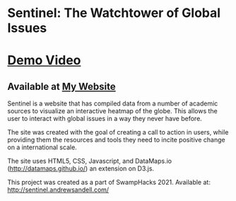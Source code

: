 # Sentinel: The Watchtower of Global Issues

# [Demo Video](https://www.youtube.com/watch?v=kjyfBYvqjAc&t=100s&ab_channel=%24and)
## Available at [My Website](http://sentinel.andrewsandell.com)

Sentinel is a website that has compiled data from a number of academic sources to visualize an interactive heatmap of the globe. This allows the user to interact with global issues in a way they never have before.

The site was created with the goal of creating a call to action in users, while providing them the resources and tools they need to incite positive change on a international scale. 

The site uses HTML5, CSS, Javascript, and DataMaps.io (http://datamaps.github.io/) an extension on D3.js. 

This project was created as a part of SwampHacks 2021.
Available at: http://sentinel.andrewsandell.com/

